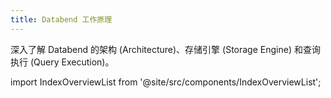 ```yaml
---
title: Databend 工作原理
---
```


深入了解 Databend 的架构 (Architecture)、存储引擎 (Storage Engine) 和查询执行 (Query Execution)。

import IndexOverviewList from '@site/src/components/IndexOverviewList';

<IndexOverviewList />